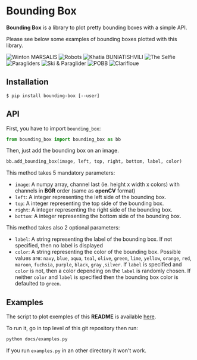 # Bounding Box
**Bounding Box** is a library to plot pretty bounding boxes with a simple API.

Please see below some examples of bounding boxes plotted with this library.


![Winton MARSALIS](https://github.com/nalepae/bounding-box/blob/master/docs/images/winton_bb.png "Winton MARSALIS")
![Robots](https://github.com/nalepae/bounding-box/blob/master/docs/images/nao-romeo-pepper_bb.png "Robots")
![Khatia BUNIATISHVILI](https://github.com/nalepae/bounding-box/blob/master/docs/images/khatia_bb.png "Khatia BUNIATISHVILI")
![The Selfie](https://github.com/nalepae/bounding-box/blob/master/docs/images/selfie_bb.png "The Selfie")
![Paragliders](https://github.com/nalepae/bounding-box/blob/master/docs/images/paragliders_bb.png "Paragliders")
![Ski & Paraglider](https://github.com/nalepae/bounding-box/blob/master/docs/images/ski-paraglider_bb.png "Ski & Paraglider")
![POBB](https://github.com/nalepae/bounding-box/blob/master/docs/images/pobb_bb.png "POBB")
![Clarifloue](https://github.com/nalepae/bounding-box/blob/master/docs/images/clarifloue_bb.png "Clarifloue")

## Installation
`$ pip install bounding-box [--user]`

## API
First, you have to import `bounding_box`:
```python
from bounding_box import bounding_box as bb
```

Then, just add the bounding box on an image.
 ```python
bb.add_bounding_box(image, left, top, right, bottom, label, color)
```
 
This method takes 5 mandatory parameters:
- `image`: A numpy array, channel last (ie. height x width x colors) with
channels in **BGR** order (same as **openCV** format)
- `left`: A integer representing the left side of the bounding box.
- `top`: A integer representing the top side of the bounding box.
- `right`: A integer representing the right side of the bounding box.
- `bottom`: A integer representing the bottom side of the bounding box.
 
This method takes also 2 optional parameters:
- `label`: A string representing the label of the bounding box.
If not specified, then no label is displayed
- `color`: A string representing the color of the bounding box.
Possible values are: `navy`, `blue`, `aqua`, `teal`, `olive`, `green`,
`lime`, `yellow`, `orange`, `red`, `maroon`, `fuchsia`, `purple`,
`black`, `gray` ,`silver`.
If `label` is specified and `color` is not, then a color depending
on the `label` is randomly chosen.
If neither `color` and `label` is specified then the bounding box
color is defaulted to `green`.

## Examples
The script to plot exemples of this **README** is available 
[here](https://github.com/nalepae/bounding-box/blob/master/docs/examples.py).

To run it, go in top level of this git repository then run:
 ```bash
python docs/examples.py
```

If you run `examples.py` in an other directory it won't work.
 
